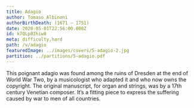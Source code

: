 ```yaml
---
title: Adagio
author: Tomaso Albinoni
authorBirthDeath: (1671 – 1751)
date: 2020-05-01T22:56:00.000Z
id: k7QLp8Ihiw8
meta: difficulty,hard
path: /v/adagio
featuredImage: ../images/covers/5-adagio-2.jpg
partition: ../partitions/5-adagio.pdf
---
```

This poignant adagio was found among the ruins of Dresden at the end of World War Two, by a musicologist who adapted it and who now owns the copyright. The original manuscript, for organ and strings, was by a 17th century Venetian composer. It’s a fitting piece to express the suffering caused by war to men of all countries.